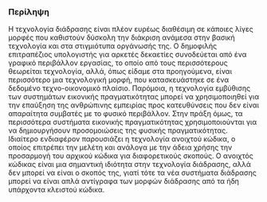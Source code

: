 ### Περίληψη 

Η τεχνολογία διάδρασης είναι πλέον ευρέως διαθέσιμη σε κάποιες λίγες μορφές 
που καθιστούν δύσκολη την διάκριση ανάμεσα στην βασική τεχνολογία και στα στιγμιότυπα οργάνωσής της. 
Ο δημοφιλής επιτραπέζιος υπολογιστής για αρκετές δεκαετίες συνοδεύεται από ένα γραφικό περιβάλλον εργασίας, 
το οποίο από τους περισσότερους θεωρείται τεχνολογία, αλλά, όπως είδαμε στα προηγούμενα, 
είναι περισσότερο μια τεχνολογική μορφή, 
που κατασκευάστηκε σε ένα δεδομένο τεχνο-οικονομικό πλαίσιο. 
Παρόμοια, η τεχνολογία εμβύθισης των συστημάτων εικονικής πραγματικότητας 
μπορεί να χρησιμοποιηθεί για την επαύξηση της ανθρώπινης εμπειρίας 
προς κατευθύνσεις που δεν είναι απαραίτητα συμβατές με το φυσικό περιβάλλον. 
Στην πράξη όμως, τα περισσότερα συστήματα εικονικής πραγματικότητας 
χρησιμοποιούνται για να δημιουργήσουν προσομοιώσεις της φυσικής πραγματικότητας. 
Ιδιαίτερο ενδιαφέρον παρουσιάζει η τεχνολογία ανοιχτού κώδικα, 
ο οποίος επιτρέπει την μελέτη και ανάλογα με την άδεια χρήσης 
την προσαρμογή του αρχικού κώδικα για διαφορετικούς σκοπούς. 
Ο ανοιχτός κώδικας είναι μια σημαντική ιδιότητα στην τεχνολογία διάδρασης, 
αλλά δεν μπορεί να είναι ο σκοπός της, 
γιατί τότε τα νέα συστήματα διάδρασης μπορεί να είναι απλά αντίγραφα 
των μορφών διάδρασης από τα ήδη υπάρχοντα κλειστού κώδικα.
